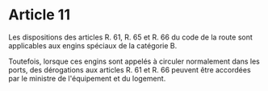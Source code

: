 # Article 11

Les dispositions des articles R. 61, R. 65 et R. 66 du code de la route sont applicables aux engins spéciaux de la catégorie B.

Toutefois, lorsque ces engins sont appelés à circuler normalement dans les ports, des dérogations aux articles R. 61 et R. 66 peuvent être accordées par le ministre de l'équipement et du logement.
